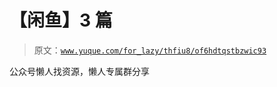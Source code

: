 # 【闲鱼】3 篇

> 原文：[`www.yuque.com/for_lazy/thfiu8/of6hdtqstbzwic93`](https://www.yuque.com/for_lazy/thfiu8/of6hdtqstbzwic93)



公众号懒人找资源，懒人专属群分享